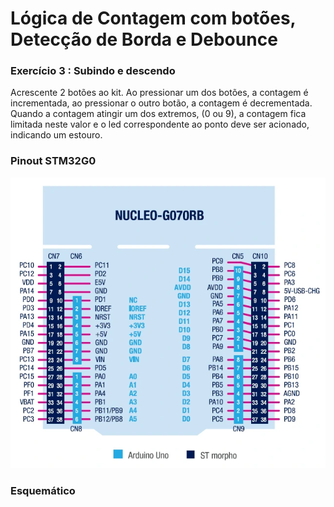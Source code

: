 <h1>Lógica de Contagem com botões, Detecção de Borda e Debounce</h1>
<h3>Exercício 3 : Subindo e descendo</h3>
<p>Acrescente 2 botões ao kit. Ao pressionar um dos botões, a contagem é
incrementada, ao pressionar o outro botão, a contagem é decrementada.
Quando a contagem atingir um dos extremos, (0 ou 9), a contagem fica
limitada neste valor e o led correspondente ao ponto deve ser acionado,
indicando um estouro.</p>
<h3>Pinout STM32G0</h3>
<img src="../MATRIZ_DE_LEDS_STM32G0/NUCLEO-G070RB_pinout.png">
<h3>Esquemático</h3>
